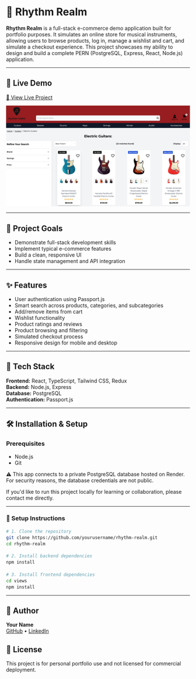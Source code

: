 # 🎸 Rhythm Realm

**Rhythm Realm** is a full-stack e-commerce demo application built for portfolio purposes. It simulates an online store for musical instruments, allowing users to browse products, log in, manage a wishlist and cart, and simulate a checkout experience. This project showcases my ability to design and build a complete PERN (PostgreSQL, Express, React, Node.js) application.

---

## 🚀 Live Demo

[🔗 View Live Project](https://rhythm-realm.onrender.com/)

![App Demo](./assets/RhythmRealm.png)

---

## 🎯 Project Goals

- Demonstrate full-stack development skills
- Implement typical e-commerce features
- Build a clean, responsive UI
- Handle state management and API integration

---

## ✨ Features

- User authentication using Passport.js
- Smart search across products, categories, and subcategories
- Add/remove items from cart
- Wishlist functionality
- Product ratings and reviews
- Product browsing and filtering
- Simulated checkout process
- Responsive design for mobile and desktop

---

## 🧰 Tech Stack

**Frontend:** React, TypeScript, Tailwind CSS, Redux  
**Backend:** Node.js, Express  
**Database:** PostgreSQL  
**Authentication:** Passport.js 

---

## 🛠 Installation & Setup

### Prerequisites
- Node.js
- Git


⚠️ This app connects to a private PostgreSQL database hosted on Render. For security reasons, the database credentials are not public.

If you'd like to run this project locally for learning or collaboration, please contact me directly.

---

### 🔧 Setup Instructions

```bash
# 1. Clone the repository
git clone https://github.com/yourusername/rhythm-realm.git
cd rhythm-realm

# 2. Install backend dependencies
npm install

# 3. Install frontend dependencies
cd views
npm install
```

--- 

## 👤 Author

**Your Name**  
[GitHub](https://github.com/rocklyn-r) • [LinkedIn](https://linkedin.com/in/antica-rocklyn-rusinovic)


## 📄 License

This project is for personal portfolio use and not licensed for commercial deployment.
